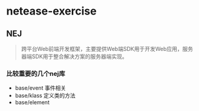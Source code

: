 # netease-exercise

## NEJ

> 跨平台Web前端开发框架，主要提供Web端SDK用于开发Web应用，服务器端SDK用于整合解决方案的服务器端实现。

### 比较重要的几个nej库

- base/event  事件相关
- base/klass  定义类的方法
- base/element